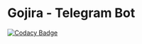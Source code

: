 # Gojira - Telegram Bot

[![Codacy Badge](https://api.codacy.com/project/badge/Grade/f8a790cc49d044c1a8cfcecd063f365d)](https://app.codacy.com/gh/HitaloSama/Gojira?utm_source=github.com&utm_medium=referral&utm_content=HitaloSama/Gojira&utm_campaign=Badge_Grade_Settings)
